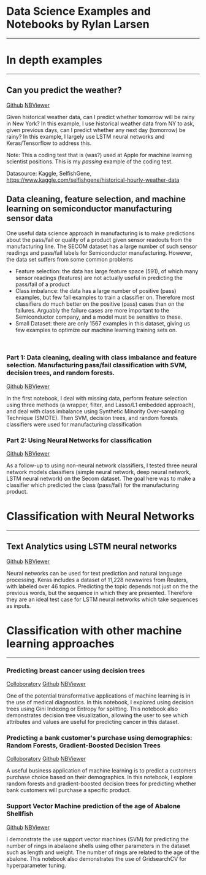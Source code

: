 # Data Science Examples and Notebooks by Rylan Larsen
---


# In depth examples
---
## Can you predict the weather?
[Github](https://github.com/Rylan-L/data_science/blob/master/machine_learning/neural_networks/7202019_Rain_in_NY_Model.ipynb) [NBViewer](https://nbviewer.jupyter.org/github/Rylan-L/data_science/blob/master/machine_learning/neural_networks/7202019_Rain_in_NY_Model.ipynb)

Given historical weather data, can I predict whether tomorrow will be rainy in New York? In this example, I use historical weather data from NY to ask, given previous days, can I predict whether any next day (tomorrow) be rainy? In this example, I largely use LSTM neural networks and Keras/Tensorflow to address this.

Note: This a coding test that is (was?) used at Apple for machine learning scientist positions. This is my *passing* example of the coding test.

Datasource: Kaggle, SelfishGene, https://www.kaggle.com/selfishgene/historical-hourly-weather-data
<br/>

## Data cleaning, feature selection, and machine learning on semiconductor manufacturing sensor data

One useful data science approach in manufacturing is to make predictions about the pass/fail or quality of a product given sensor readouts from the manufacturing line. The SECOM dataset has a large number of such sensor readings and pass/fail labels for Semiconductor manufacturing. However, the data set suffers from some common problems

* Feature selection: the data has large feature space (591), of which many sensor readings (features) are not actually useful in predicting the pass/fail of a product
* Class imbalance: the data has a large number of positive (pass) examples, but few fail examples to train a classifier on. Therefore most classifiers do much better on the positive (pass) cases than on the failures. Arguably the failure  cases are more important to the Semiconductor company, and a model must be sensitive to these.
* Small Dataset: there are only 1567 examples in this dataset, giving us few examples to optimize our machine learning training sets on.
<br/>

### Part 1: Data cleaning, dealing with class imbalance and feature selection. Manufacturing pass/fail classification with SVM, decision trees, and random forests.
[Github](https://github.com/Rylan-L/data_science/blob/master/machine_learning/neural_networks/DataSci_example_Secom_pt1.ipynb) [NBViewer](https://nbviewer.jupyter.org/github/Rylan-L/data_science/blob/master/machine_learning/neural_networks/DataSci_example_Secom_pt1.ipynb)

In the first notebook, I deal with missing data, perform feature selection using three methods (a wrapper, filter, and Lasso/L1 embedded approach), and deal with class imbalance using Synthetic Minority Over-sampling Technique (SMOTE). Then SVM, decision trees, and random forests classifiers were used for manufacturing classification

### Part 2: Using Neural Networks for classification 
[Github](https://github.com/Rylan-L/data_science/blob/master/machine_learning/neural_networks/DataSci_example_Secom_pt2.ipynb) [NBViewer](https://nbviewer.jupyter.org/github/Rylan-L/data_science/blob/master/machine_learning/neural_networks/DataSci_example_Secom_pt2.ipynb)

As a follow-up to using non-neural network classifiers, I tested three neural network models classifiers (simple neural network, deep neural network, LSTM neural network) on the Secom dataset. The goal here was to make a classifier which predicted the class (pass/fail) for the manufacturing product. 

# Classification with Neural Networks
---
## Text Analytics using LSTM neural networks
[Github](https://github.com/Rylan-L/data_science/blob/master/machine_learning/neural_networks/MultiClass_Text_prediction_LSTM_NN.ipynb) [NBViewer](https://nbviewer.jupyter.org/github/Rylan-L/data_science/blob/master/machine_learning/neural_networks/MultiClass_Text_prediction_LSTM_NN.ipynb)

Neural networks can be used for text prediction and natural language processing. Keras includes a dataset of 11,228 newswires from Reuters, with labeled over 46 topics. Predicting the topic depends not just on the the previous words, but the sequence in which they are presented. Therefore they are an ideal test case for LSTM neural networks which take sequences as inputs. 
<br/>
# Classification with other machine learning approaches 
---
### Predicting breast cancer using decision trees

[Colloboratory](https://colab.research.google.com/drive/1hL9ZE3pvvJgmg3eXi1x97xij4SIam9eh) [Github](https://github.com/Rylan-L/data_science/blob/master/machine_learning/decision_trees_cancer.ipynb) [NBViewer](https://nbviewer.jupyter.org/github/Rylan-L/data_science/blob/master/machine_learning/decision_trees_cancer.ipynb)

One of the potential transformative applications of machine learning is in the use of medical diagnostics. In this notebook, I explored using decision trees using Gini Indexing or Entropy for splitting. This notebook also demonstrates decision tree visualization, allowing the user to see which attributes and values are useful for predicting cancer in this dataset.

### Predicting a bank customer's purchase using demographics: Random Forests, Gradient-Boosted Decision Trees

[Colloboratory](https://colab.research.google.com/drive/1IlDlP8giHJnWLwf10Z1U1rzQX6ZSbQTn) [Github](https://github.com/Rylan-L/data_science/blob/master/machine_learning/random_forests_gradient_boosted_dtrees_bank_customers.ipynb) [NBViewer](https://nbviewer.jupyter.org/github/Rylan-L/data_science/blob/master/machine_learning/random_forests_gradient_boosted_dtrees_bank_customers.ipynb) 

A useful business application of machine learning is to predict a customers purchase choice based on their demographics. In this notebook, I explore random forests and gradient-boosted decision trees for predicting whether bank customers will purchase a specific product.

### Support Vector Machine prediction of the age of Abalone Shellfish 
[Github](https://github.com/Rylan-L/data_science/blob/master/machine_learning/SVM_abalone.ipynb) [NBViewer](https://nbviewer.jupyter.org/github/Rylan-L/data_science/blob/master/machine_learning/SVM_abalone.ipynb) 

I demonstrate the use support vector machines (SVM) for predicting the number of rings in abalaone shells using other parameters in the dataset such as length and weight. The number of rings are related to the age of the abalone. This notebook also demonstrates the use of GridsearchCV for hyperparameter tuning.
